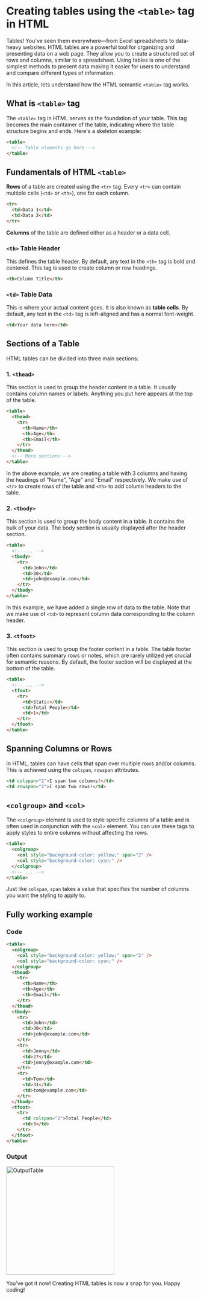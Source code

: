 # Creating tables using the `<table>` tag in HTML

Tables! You've seen them everywhere—from Excel spreadsheets to data-heavy websites. HTML tables are a powerful tool for organizing and presenting data on a web page. They allow you to create a structured set of rows and columns, similar to a spreadsheet.
Using tables is one of the simplest methods to present data making it easier for users to understand and compare different types of information.

In this article, lets understand how the HTML semantic `<table>` tag works.

## What is `<table>` tag

The `<table>` tag in HTML serves as the foundation of your table. This tag becomes the main container of the table, indicating where the table structure begins and ends. Here's a skeleton example:

```html
<table>
  <!-- Table elements go here -->
</table>
```

## Fundamentals of HTML `<table>`

**Rows** of a table are created using the `<tr>` tag. Every `<tr>` can contain multiple cells (`<td>` or `<th>`), one for each column.

```html
<tr>
  <td>Data 1</td>
  <td>Data 2</td>
</tr>
```

**Columns** of the table are defined either as a header or a data cell.

### `<th>` Table Header

This defines the table header. By default, any text in the `<th>` tag is bold and centered. This tag is used to create column or row headings.

```html
<th>Column Title</th>
```

### `<td>` Table Data

This is where your actual content goes. It is also known as **table cells**. By default, any text in the `<td>` tag is left-aligned and has a normal font-weight.

```html
<td>Your data here</td>
```

## Sections of a Table

HTML tables can be divided into three main sections:

### 1. `<thead>`

This section is used to group the header content in a table. It usually contains column names or labels. Anything you put here appears at the top of the table.

```html
<table>
  <thead>
    <tr>
      <th>Name</th>
      <th>Age</th>
      <th>Email</th>
    </tr>
  </thead>
  <!-- More sections -->
</table>
```

In the above example, we are creating a table with 3 columns and having the headings of "Name", "Age" and "Email" respectively. We make use of `<tr>` to create rows of the table and `<th>` to add column headers to the table.

### 2. `<tbody>`

This section is used to group the body content in a table. It contains the bulk of your data. The body section is usually displayed after the header section.

```html
<table>
  <!-- ... -->
  <tbody>
    <tr>
      <td>John</td>
      <td>30</td>
      <td>john@example.com</td>
    </tr>
  </tbody>
</table>
```

In this example, we have added a single row of data to the table. Note that we make use of `<td>` to represent column data corresponding to the column header.

### 3. `<tfoot>`

This section is used to group the footer content in a table. The table footer often contains summary rows or notes, which are rarely utilized yet crucial for semantic reasons. By default, the footer section will be displayed at the bottom of the table.

```html
<table>
  <!-- ... -->
  <tfoot>
    <tr>
      <td>Stats:</td>
      <td>Total People</td>
      <td>1</td>
    </tr>
  </tfoot>
</table>
```

## Spanning Columns or Rows

In HTML, tables can have cells that span over multiple rows and/or columns. This is achieved using the `colspan`, `rowspan` attributes.

```html
<td colspan="2">I span two columns!</td>
<td rowspan="2">I span two rows!</td>
```

## `<colgroup>` and `<col>`

The `<colgroup>` element is used to style specific columns of a table and is often used in conjunction with the `<col>` element. You can use these tags to apply styles to entire columns without affecting the rows.

```html
<table>
  <colgroup>
    <col style="background-color: yellow;" span="2" />
    <col style="background-color: cyan;" />
  </colgroup>
  <!-- ... -->
</table>
```

Just like `colspan`, `span` takes a value that specifies the number of columns you want the styling to apply to.

## Fully working example

### Code

```html
<table>
  <colgroup>
    <col style="background-color: yellow;" span="2" />
    <col style="background-color: cyan;" />
  </colgroup>
  <thead>
    <tr>
      <th>Name</th>
      <th>Age</th>
      <th>Email</th>
    </tr>
  </thead>
  <tbody>
    <tr>
      <td>John</td>
      <td>30</td>
      <td>john@example.com</td>
    </tr>
    <tr>
      <td>Jenny</td>
      <td>27</td>
      <td>jenny@example.com</td>
    </tr>
    <tr>
      <td>Tom</td>
      <td>31</td>
      <td>tom@example.com</td>
    </tr>
  </tbody>
  <tfoot>
    <tr>
      <td colspan="2">Total People</td>
      <td>3</td>
    </tr>
  </tfoot>
</table>
```

### Output
<!-- <img src="./OutputTable.svg" alt="table output"/> -->
<img width="287" alt="OutputTable" src="https://github.com/supminn/tech-article/assets/30731236/b6f536ce-50da-4438-a496-1622c4a6634a">


You've got it now! Creating HTML tables is now a snap for you. Happy coding!
